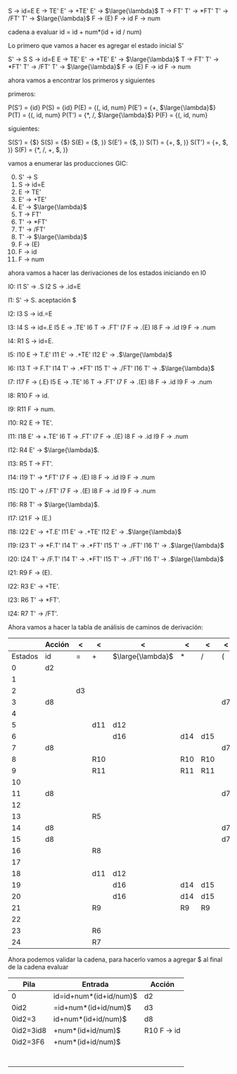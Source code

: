 S -> id=E
E -> TE'
E' -> +TE'
E' -> $\large{\lambda}$
T -> FT'
T' -> $*$FT'
T' -> /FT'
T' -> $\large{\lambda}$
F -> (E)
F -> id
F -> num

cadena a evaluar id = id + num$*$(id + id / num)

Lo primero que vamos a hacer es agregar el estado inicial S'

S' -> S
S -> id=E
E -> TE'
E' -> +TE'
E' -> $\large{\lambda}$
T -> FT'
T' -> $*$FT'
T' -> /FT'
T' -> $\large{\lambda}$
F -> (E)
F -> id
F -> num

ahora vamos a encontrar los primeros y siguientes 

primeros:

P(S') = {id}
P(S) = {id}
P(E) = {(, id, num}
P(E') = {+, $\large{\lambda}$}
P(T) = {(, id, num}
P(T') = {$*$, /, $\large{\lambda}$}
P(F) = {(, id, num}

siguientes:

S(S') = {$}
S(S) = {$}
S(E) = {$, )}
S(E') = {$, )}
S(T) = {+, $, )}
S(T') = {+, $, )}
S(F) = {$*$, /, +, $, )}

vamos a enumerar las producciones GIC:

0. S' -> S
1. S -> id=E
2. E -> TE'
3. E' -> +TE'
4. E' -> $\large{\lambda}$
5. T -> FT'
6. T' -> $*$FT'
7. T' -> /FT'
8. T' -> $\large{\lambda}$
9. F -> (E)
10. F -> id
11. F -> num

ahora vamos a hacer las derivaciones de los estados iniciando en I0

I0:
  I1 S' -> .S
  I2 S -> .id=E

I1:
  S' -> S.
  aceptación
  $

I2:
  I3 S -> id.=E

I3:
  I4 S -> id=.E
  I5 E -> .TE'
  I6 T -> .FT'
  I7 F -> .(E)
  I8 F -> .id
  I9 F -> .num
  
I4:
  R1 S -> id=E.

I5:
  I10 E -> T.E'
  I11 E' -> .+TE'
  I12 E' -> .$\large{\lambda}$

I6:
  I13 T -> F.T'
  I14 T' -> .$*$FT'
  I15 T' -> ./FT'
  I16 T' -> .$\large{\lambda}$

I7:
  I17 F -> (.E)
  I5 E -> .TE'
  I6 T -> .FT'
  I7 F -> .(E)
  I8 F -> .id
  I9 F -> .num

I8: 
  R10 F -> id.

I9:
  R11 F -> num.

I10:
  R2 E -> TE'.

I11:
  I18 E' -> +.TE'
  I6 T -> .FT'
  I7 F -> .(E)
  I8 F -> .id
  I9 F -> .num

I12:
  R4 E' -> $\large{\lambda}$.

I13:
  R5 T -> FT'.

I14:
  I19 T' -> $*$.FT'
  I7 F -> .(E)
  I8 F -> .id
  I9 F -> .num

I15:
  I20 T' -> /.FT'
  I7 F -> .(E)
  I8 F -> .id
  I9 F -> .num

I16:
  R8 T' -> $\large{\lambda}$.

I17:
  I21 F -> (E.)

I18:
  I22 E' -> +T.E'
  I11 E' -> .+TE'
  I12 E' -> .$\large{\lambda}$

I19:
  I23 T' -> $*$F.T'
  I14 T' -> .$*$FT'
  I15 T' -> ./FT'
  I16 T' -> .$\large{\lambda}$

I20:
  I24 T' -> /F.T'
  I14 T' -> .$*$FT'
  I15 T' -> ./FT'
  I16 T' -> .$\large{\lambda}$

I21:
  R9 F -> (E).

I22:
  R3 E' -> +TE'.

I23:
  R6 T' -> $*$FT'.

I24:
  R7 T' -> /FT'.



Ahora vamos a hacer la tabla de análisis de caminos de derivación:

|         | Acción | <   | <   | <                 | <   | <   | <   | <   | <   | <   | Transición | <   | <   | <   | <   | <   |
| ------- | ------ | --- | --- | ----------------- | --- | --- | --- | --- | --- | --- | ---------- | --- | --- | --- | --- | --- |
| Estados | id     | =   | +   | $\large{\lambda}$ | $*$ | /   | (   | )   | num | $   | S          | E   | E'  | T   | T'  | F   |
| 0       | d2     |     |     |                   |     |     |     |     |     |     | 1          |     |     |     |     |     |
| 1       |        |     |     |                   |     |     |     |     |     | acc |            |     |     |     |     |     |
| 2       |        | d3  |     |                   |     |     |     |     |     |     |            |     |     |     |     |     |
| 3       | d8     |     |     |                   |     |     | d7  |     | d9  |     |            | 3   |     | 5   |     | 6   |
| 4       |        |     |     |                   |     |     |     |     |     | R1  |            |     |     |     |     |     |
| 5       |        |     | d11 | d12               |     |     |     |     |     |     |            |     | 10  |     |     |     |
| 6       |        |     |     | d16               | d14 | d15 |     |     |     |     |            |     |     |     | 13  |     |
| 7       | d8     |     |     |                   |     |     | d7  |     | d9  |     |            | 17  |     | 5   |     | 6   |
| 8       |        |     | R10 |                   | R10 | R10 |     | R10 |     | R10 |            |     |     |     |     |     |
| 9       |        |     | R11 |                   | R11 | R11 |     | R11 |     | R11 |            |     |     |     |     |     |
| 10      |        |     |     |                   |     |     |     | R2  |     | R2  |            |     |     |     |     |     |
| 11      | d8     |     |     |                   |     |     | d7  |     | d9  |     |            |     |     | 18  |     | 6   |
| 12      |        |     |     |                   |     |     |     | R4  |     | R4  |            |     |     |     |     |     |
| 13      |        |     | R5  |                   |     |     |     | R5  |     | R5  |            |     |     |     |     |     |
| 14      | d8     |     |     |                   |     |     | d7  |     | d9  |     |            |     |     |     |     | 19  |
| 15      | d8     |     |     |                   |     |     | d7  |     | d9  |     |            |     |     |     |     | 20  |
| 16      |        |     | R8  |                   |     |     |     | R8  |     | R8  |            |     |     |     |     |     |
| 17      |        |     |     |                   |     |     |     | d21 |     |     |            |     |     |     |     |     |
| 18      |        |     | d11 | d12               |     |     |     |     |     |     |            |     | 22  |     |     |     |
| 19      |        |     |     | d16               | d14 | d15 |     |     |     |     |            |     |     |     | 23  |     |
| 20      |        |     |     | d16               | d14 | d15 |     |     |     |     |            |     |     |     | 24  |     |
| 21      |        |     | R9  |                   | R9  | R9  |     | R9  |     | R9  |            |     |     |     |     |     |
| 22      |        |     |     |                   |     |     |     | R3  |     | R3  |            |     |     |     |     |     |
| 23      |        |     | R6  |                   |     |     |     | R6  |     | R6  |            |     |     |     |     |     |
| 24      |        |     | R7  |                   |     |     |     | R7  |     | R7  |            |     |     |     |     |     |

Ahora podemos validar la cadena, para hacerlo vamos a agregar $ al final de la cadena evaluar


| Pila      | Entrada                | Acción      |
| --------- | ---------------------- | ----------- |
| 0         | id=id+num*(id+id/num)$ | d2          |
| 0id2      | =id+num*(id+id/num)$   | d3          |
| 0id2=3    | id+num*(id+id/num)$    | d8          |
| 0id2=3id8 | +num*(id+id/num)$      | R10 F -> id |
| 0id2=3F6  | +num*(id+id/num)$      |             |
|           |                        |             |
|           |                        |             |
|           |                        |             |
|           |                        |             |
|           |                        |             |
|           |                        |             |
|           |                        |             |

